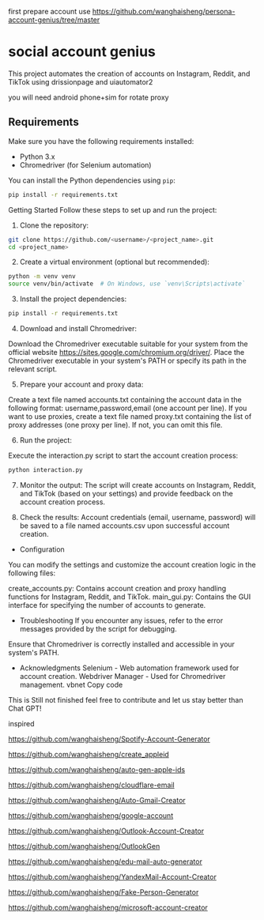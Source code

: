 
first prepare account use https://github.com/wanghaisheng/persona-account-genius/tree/master



# social account genius


This project automates the creation of accounts on Instagram, Reddit, and TikTok using drissionpage and uiautomator2

you will need android phone+sim for rotate proxy

## Requirements

Make sure you have the following requirements installed:

- Python 3.x
- Chromedriver (for Selenium automation)

You can install the Python dependencies using `pip`:

```bash
pip install -r requirements.txt
```

Getting Started
Follow these steps to set up and run the project:

1. Clone the repository:

```bash
git clone https://github.com/<username>/<project_name>.git
cd <project_name>
```
2. Create a virtual environment (optional but recommended):

```bash
python -m venv venv
source venv/bin/activate  # On Windows, use `venv\Scripts\activate`
```

3. Install the project dependencies:

```bash
pip install -r requirements.txt
```
4. Download and install Chromedriver:

Download the Chromedriver executable suitable for your system from the official website https://sites.google.com/chromium.org/driver/.
Place the Chromedriver executable in your system's PATH or specify its path in the relevant script.

5. Prepare your account and proxy data:

Create a text file named accounts.txt containing the account data in the following format: username,password,email (one account per line).
If you want to use proxies, create a text file named proxy.txt containing the list of proxy addresses (one proxy per line). If not, you can omit this file.

6. Run the project:

Execute the interaction.py script to start the account creation process:
```bash
python interaction.py
```
7. Monitor the output:
The script will create accounts on Instagram, Reddit, and TikTok (based on your settings) and provide feedback on the account creation process.

8. Check the results:
Account credentials (email, username, password) will be saved to a file named accounts.csv upon successful account creation.

- Configuration

You can modify the settings and customize the account creation logic in the following files:

create_accounts.py: Contains account creation and proxy handling functions for Instagram, Reddit, and TikTok.
main_gui.py: Contains the GUI interface for specifying the number of accounts to generate.

- Troubleshooting
If you encounter any issues, refer to the error messages provided by the script for debugging.

Ensure that Chromedriver is correctly installed and accessible in your system's PATH.

- Acknowledgments
Selenium - Web automation framework used for account creation.
Webdriver Manager - Used for Chromedriver management.
vbnet
Copy code


This is Still not finished feel free to contribute and let us stay better than Chat GPT!

inspired

https://github.com/wanghaisheng/Spotify-Account-Generator


https://github.com/wanghaisheng/create_appleid

https://github.com/wanghaisheng/auto-gen-apple-ids

https://github.com/wanghaisheng/cloudflare-email

https://github.com/wanghaisheng/Auto-Gmail-Creator

https://github.com/wanghaisheng/google-account

https://github.com/wanghaisheng/Outlook-Account-Creator

https://github.com/wanghaisheng/OutlookGen

https://github.com/wanghaisheng/edu-mail-auto-generator

https://github.com/wanghaisheng/YandexMail-Account-Creator

https://github.com/wanghaisheng/Fake-Person-Generator



https://github.com/wanghaisheng/microsoft-account-creator
